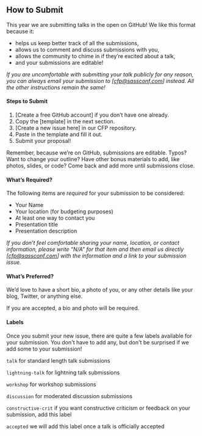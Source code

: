 ## How to Submit

This year we are submitting talks in the open on GitHub! We like this format because it:

* helps us keep better track of all the submissions,
* allows us to comment and discuss submissions with you,
* allows the community to chime in if they’re excited about a talk,
* and your submissions are editable! 

_If you are uncomfortable with submitting your talk publicly for _any reason_, you can always email your submission to [cfp@sassconf.com] instead. All the other instructions remain the same!_

#### Steps to Submit

1. [Create a free GitHub account] if you don’t have one already.
2. Copy the [template] in the next section.
3. [Create a new issue here] in our CFP repository.
4. Paste in the template and fill it out.
5. Submit your proposal!

Remember, because we’re on GitHub, submissions are editable. Typos? Want to change your outline? Have other bonus materials to add, like photos, slides, or code? Come back and add more until submissions close.

#### What’s Required?

The following items are _required_ for your submission to be considered:

* Your Name
* Your location (for budgeting purposes)
* At least one way to contact you
* Presentation title
* Presentation description

_If you don’t feel comfortable sharing your name, location, or contact information, please write “N/A” for that item and then email us directly [cfp@sassconf.com] with the information and a link to your submission issue._

#### What’s Preferred?

We’d love to have a short bio, a photo of you, or any other details like your blog, Twitter, or anything else.

If you are accepted, a bio and photo will be required.

#### Labels

Once you submit your new issue, there are quite a few labels available for your submission. You don't have to add any, but don't be surprised if we add some to your submission!

`talk` for standard length talk submissions

`lightning-talk` for lightning talk submissions

`workshop` for workshop submissions

`discussion` for moderated discussion submissions

`constructive-crit` if you want constructive criticism or feedback on your submission, add this label

`accepted` we will add this label once a talk is officially accepted


